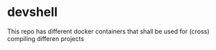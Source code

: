 # devshell 
This repo has different docker containers that shall be used for (cross) compiling differen projects
